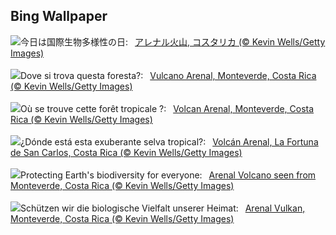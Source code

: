 ## Bing Wallpaper
![](https://www.bing.com/th?id=OHR.BiodiverseCostaRica_JA-JP1077467676_UHD.jpg&w=1000)今日は国際生物多様性の日:&nbsp;&ensp;[アレナル火山, コスタリカ (© Kevin Wells/Getty Images)](https://www.bing.com/th?id=OHR.BiodiverseCostaRica_JA-JP1077467676_UHD.jpg)
<br><br/>
![](https://www.bing.com/th?id=OHR.BiodiverseCostaRica_IT-IT0869035242_UHD.jpg&w=1000)Dove si trova questa foresta?:&nbsp;&ensp;[Vulcano Arenal, Monteverde, Costa Rica  (© Kevin Wells/Getty Images)](https://www.bing.com/th?id=OHR.BiodiverseCostaRica_IT-IT0869035242_UHD.jpg)
<br><br/>
![](https://www.bing.com/th?id=OHR.BiodiverseCostaRica_FR-FR6284486896_UHD.jpg&w=1000)Où se trouve cette forêt tropicale ?:&nbsp;&ensp;[Volcan Arenal, Monteverde, Costa Rica (© Kevin Wells/Getty Images)](https://www.bing.com/th?id=OHR.BiodiverseCostaRica_FR-FR6284486896_UHD.jpg)
<br><br/>
![](https://www.bing.com/th?id=OHR.BiodiverseCostaRica_ES-ES0838291190_UHD.jpg&w=1000)¿Dónde está esta exuberante selva tropical?:&nbsp;&ensp;[Volcán Arenal, La Fortuna de San Carlos, Costa Rica (© Kevin Wells/Getty Images)](https://www.bing.com/th?id=OHR.BiodiverseCostaRica_ES-ES0838291190_UHD.jpg)
<br><br/>
![](https://www.bing.com/th?id=OHR.BiodiverseCostaRica_EN-GB7008355136_UHD.jpg&w=1000)Protecting Earth's biodiversity for everyone:&nbsp;&ensp;[Arenal Volcano seen from Monteverde, Costa Rica (© Kevin Wells/Getty Images)](https://www.bing.com/th?id=OHR.BiodiverseCostaRica_EN-GB7008355136_UHD.jpg)
<br><br/>
![](https://www.bing.com/th?id=OHR.BiodiverseCostaRica_DE-DE1731534946_UHD.jpg&w=1000)Schützen wir die biologische Vielfalt unserer Heimat:&nbsp;&ensp;[Arenal Vulkan, Monteverde, Costa Rica (© Kevin Wells/Getty Images)](https://www.bing.com/th?id=OHR.BiodiverseCostaRica_DE-DE1731534946_UHD.jpg)
<br><br/>
